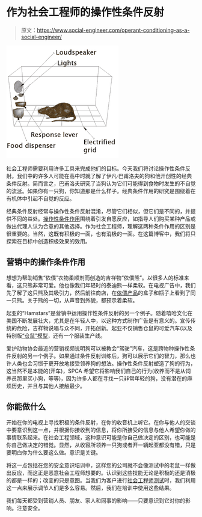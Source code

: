 # 作为社会工程师的操作性条件反射

> 原文：<https://www.social-engineer.com/operant-conditioning-as-a-social-engineer/>

![Operant Conditioning as a Social Engineer](img/266033c7b90ffc97709529b1c336ab26.png)

社会工程师需要利用许多工具来完成他们的目标。今天我们将讨论操作性条件反射。我们中的许多人可能在高中时就了解了伊凡·巴甫洛夫的狗和他开创性的经典条件反射。简而言之，巴甫洛夫研究了当狗认为它们可能得到食物时发生的不自觉的流涎。如果你有一只狗，你知道那是什么样子。经典条件作用的研究是围绕着在有机体中引起不自觉的反应。

经典条件反射经常与操作性条件反射混淆，尽管它们相似，但它们是不同的，并提供不同的益处。[操作性条件作用](https://www.scholarpedia.org/article/Operant_conditioning "operant conditioning")围绕着引发自愿反应，如指导人们购买某种产品或做出代理人认为合意的其他选择。作为社会工程师，理解这两种条件作用的区别是很重要的。当然，这既有积极的一面，也有消极的一面。在这篇博客中，我们将只探索在目标中创造积极效果的效用。

## 营销中的操作条件作用

想想为帮助销售“依偎”衣物柔顺剂而创造的吉祥物“依偎熊”。以很多人的标准来看，这只熊非常可爱。他也像我们年轻时的泰迪熊一样柔软。在电视广告中，我们先了解了这只熊及其吸引力，然后前往商店，在[依偎产品](https://www.snuggle.com/#filter=.products "Snuggle")的盒子和瓶子上看到了同一只熊。关于熊的一切，从声音到外貌，都预示着柔软。

起亚的“Hamstars”是营销中运用操作性条件反射的另一个例子。随着嘻哈文化在美国不断发展壮大，尤其是在年轻人中，以这种方式制作广告是有意义的。宣传传统的危险，吉祥物说唱与众不同，开拓创新。起亚不仅销售仓鼠的可爱汽车(以及特别版[“仓鼠”模型](https://www.autotrader.com/research/article/new-research/83098/kia-rolls-out-hamstar-soul-special-edition.jsp "Hamstar")，还有一个服装生产线。

爱护动物协会最近的营销视频说明狗可以被教会“驾驶”汽车，这是跨物种操作性条件反射的另一个例子。如果通过条件反射训练后，狗可以展示它们的智力，那么也许人类也会习惯于更开放地接受领养狗的想法。操作性条件反射塑造了狗的行为，这当然不是本能的(开车)，SPCA 希望它将影响我们自己的行为(收养而不是从饲养员那里买小狗，等等)，因为许多人都在寻找一只非常年轻的狗，没有潜在的麻烦历史，并且与其他人接触最少。

## 你能做什么

开始在你的电视上寻找积极的条件反射，在你的收音机上听它。在你与他人的交谈中要意识到这一点，并根据你接收到的信息，将你所接受的信息与他人希望你做的事情联系起来。在社会工程领域，这种意识可能是你自己做决定的区别，也可能是你自己做决定的错觉。显然，从收容所领养一只狗或者开一辆起亚都没有错，只是要明白你为什么要这么做。意识是关键。

将这一点包括在您的安全意识培训中，这样您的公司就不会像测试中的老鼠一样做出反应，而这正是恶意社会工程师想要的。认识到这些技能无论是积极的还是消极的都是一样的；改变的只是意图。当我们为客户进行[社会工程师测试](https://www.social-engineer.com/social-engineering-penetration-test/ "SE Pentests")时，我们利用这一点来展示调节人们是多么容易。然后，我们在培训中使用这些结果。

我们每天都受到营销人员、朋友、家人和同事的影响——只要意识到它对你的影响。注意安全。